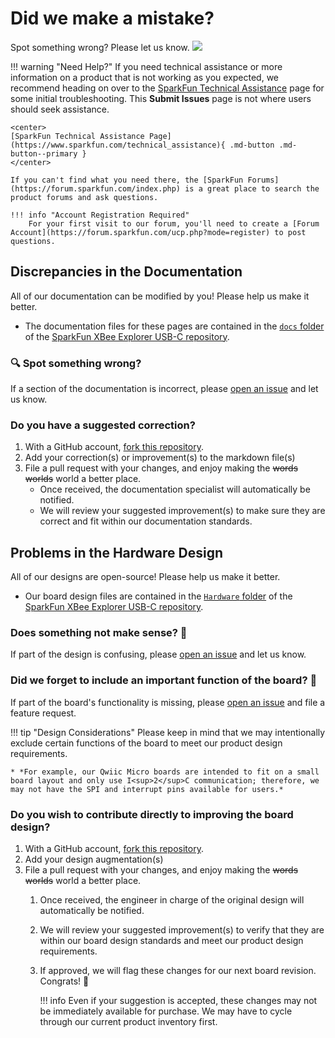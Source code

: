 # Did we make a mistake?

Spot something wrong? Please let us know. <a href="https://github.com/sparkfun/SparkFun_XBee_Explorer_USB-C/issues" alt="Issues"><img src="https://img.shields.io/github/issues/sparkfun/SparkFun_XBee_Explorer_USB-C.svg" /></a>

<!-- Technical Assistance Box -->
!!! warning "Need Help?"
    If you need technical assistance or more information on a product that is not working as you expected, we recommend heading on over to the [SparkFun Technical Assistance](https://www.sparkfun.com/technical_assistanc) page for some initial troubleshooting. This **Submit Issues** page is not where users should seek assistance.

    <center>
    [SparkFun Technical Assistance Page](https://www.sparkfun.com/technical_assistance){ .md-button .md-button--primary }
    </center>
    
    If you can't find what you need there, the [SparkFun Forums](https://forum.sparkfun.com/index.php) is a great place to search the product forums and ask questions.
    
    !!! info "Account Registration Required"
        For your first visit to our forum, you'll need to create a [Forum Account](https://forum.sparkfun.com/ucp.php?mode=register) to post questions.


## Discrepancies in the Documentation

All of our documentation can be modified by you! Please help us make it better.

* The documentation files for these pages are contained in the [`docs` folder](https://github.com/sparkfun/SparkFun_XBee_Explorer_USB-C/tree/main/docs) of the [SparkFun XBee Explorer USB-C repository](https://github.com/sparkfun/SparkFun_XBee_Explorer_USB-C).

### 🔍 Spot something wrong?

If a section of the documentation is incorrect, please [open an issue](https://github.com/sparkfun/SparkFun_XBee_Explorer_USB-C/issues) and let us know.

### Do you have a suggested correction?

1. With a GitHub account, [fork this repository](https://github.com/sparkfun/SparkFun_XBee_Explorer_USB-C/fork).
2. Add your correction(s) or improvement(s) to the markdown file(s)
3. File a pull request with your changes, and enjoy making the ~~words~~ ~~worlds~~ world a better place.
	* Once received, the documentation specialist will automatically be notified.
	* We will review your suggested improvement(s) to make sure they are correct and fit within our documentation standards.

## Problems in the Hardware Design

All of our designs are open-source! Please help us make it better.

* Our board design files are contained in the [`Hardware` folder](https://github.com/sparkfun/SparkFun_XBee_Explorer_USB-C/tree/main/Hardware) of the [SparkFun XBee Explorer USB-C repository](https://github.com/sparkfun/SparkFun_XBee_Explorer_USB-C).

### Does something not make sense? 🤔

If part of the design is confusing, please [open an issue](https://github.com/sparkfun/SparkFun_XBee_Explorer_USB-C/issues) and let us know.

### Did we forget to include an important function of the board? 🤦

If part of the board's functionality is missing, please [open an issue](https://github.com/sparkfun/SparkFun_XBee_Explorer_USB-C/issues) and file a feature request.

!!! tip "Design Considerations"
	Please keep in mind that we may intentionally exclude certain functions of the board to meet our product design requirements.
	
	* *For example, our Qwiic Micro boards are intended to fit on a small board layout and only use I<sup>2</sup>C communication; therefore, we may not have the SPI and interrupt pins available for users.*


### Do you wish to contribute directly to improving the board design?

1. With a GitHub account, [fork this repository](https://github.com/sparkfun/SparkFun_XBee_Explorer_USB-C/fork).
2. Add your design augmentation(s)
3. File a pull request with your changes, and enjoy making the ~~words~~ ~~worlds~~ world a better place.
	1. Once received, the engineer in charge of the original design will automatically be notified.
	2. We will review your suggested improvement(s) to verify that they are within our board design standards and meet our product design requirements.
	3. If approved, we will flag these changes for our next board revision. Congrats! 🍻

		!!! info
			Even if your suggestion is accepted, these changes may not be immediately available for purchase. We may have to cycle through our current product inventory first.